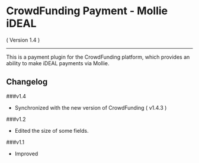 CrowdFunding Payment - Mollie iDEAL
==========================
( Version 1.4 )
- - -

This is a payment plugin for the CrowdFunding platform, which provides an ability to make iDEAL payments via Mollie.

Changelog
---------

###v1.4
* Synchronized with the new version of CrowdFunding ( v1.4.3 )

###v1.2

* Edited the size of some fields.

###v1.1

* Improved